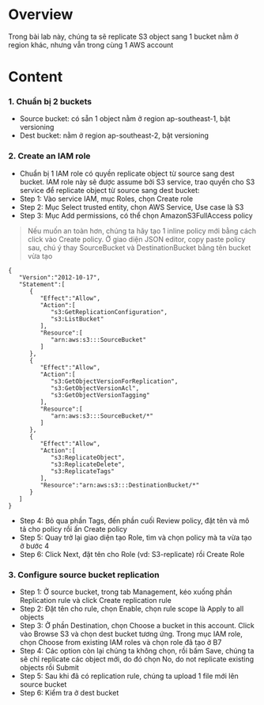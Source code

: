 # Overview
Trong bài lab này, chúng ta sẽ replicate S3 object sang 1 bucket nằm ở region khác, nhưng vẫn trong cùng 1 AWS account

# Content
### 1. Chuẩn bị 2 buckets
- Source bucket: có sẵn 1 object nằm ở region ap-southeast-1, bật versioning
- Dest bucket: nằm ở region ap-southeast-2, bật versioning
### 2. Create an IAM role
- Chuẩn bị 1 IAM role có quyền replicate object từ source sang dest bucket. IAM role này sẽ được assume bởi S3 service, trao quyền cho S3 service để replicate object từ source sang dest bucket:
- Step 1: Vào service IAM, mục Roles, chọn Create role
- Step 2: Mục Select trusted entity, chọn AWS Service, Use case là S3
- Step 3: Mục Add permissions, có thể chọn AmazonS3FullAccess policy
>Nếu muốn an toàn hơn, chúng ta hãy tạo 1 inline policy mới bằng cách click vào Create policy. Ở giao diện JSON editor, copy paste policy sau, chú ý thay SourceBucket và DestinationBucket bằng tên bucket vừa tạo

```
{
   "Version":"2012-10-17",
   "Statement":[
      {
         "Effect":"Allow",
         "Action":[
            "s3:GetReplicationConfiguration",
            "s3:ListBucket"
         ],
         "Resource":[
            "arn:aws:s3:::SourceBucket"
         ]
      },
      {
         "Effect":"Allow",
         "Action":[
            "s3:GetObjectVersionForReplication",
            "s3:GetObjectVersionAcl",
            "s3:GetObjectVersionTagging"
         ],
         "Resource":[
            "arn:aws:s3:::SourceBucket/*"
         ]
      },
      {
         "Effect":"Allow",
         "Action":[
            "s3:ReplicateObject",
            "s3:ReplicateDelete",
            "s3:ReplicateTags"
         ],
         "Resource":"arn:aws:s3:::DestinationBucket/*"
      }
   ]
}
```

- Step 4: Bỏ qua phần Tags, đến phần cuối Review policy, đặt tên và mô tả cho policy rồi ấn Create policy
- Step 5: Quay trở lại giao diện tạo Role, tìm và chọn policy mà ta vừa tạo ở bước 4
- Step 6: Click Next, đặt tên cho Role (vd: S3-replicate) rồi Create Role

### 3. Configure source bucket replication
- Step 1: Ở source bucket, trong tab Management, kéo xuống phần Replication rule và click Create replication rule
- Step 2: Đặt tên cho rule, chọn Enable, chọn rule scope là Apply to all objects
- Step 3: Ở phần Destination, chọn Choose a bucket in this account. Click vào Browse S3 và chọn dest bucket tương ứng. Trong mục IAM role, chọn Choose from existing IAM roles và chọn role đã tạo ở B7
- Step 4: Các option còn lại chúng ta không chọn, rồi bấm Save, chúng ta sẽ chỉ replicate các object mới, do đó chọn No, do not replicate existing objects rồi Submit
- Step 5: Sau khi đã có replication rule, chúng ta upload 1 file mới lên source bucket
- Step 6: Kiểm tra ở dest bucket